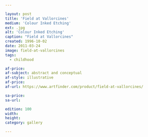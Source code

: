 ```yaml
---

layout: post
title: 'Field at Vallorcines'
medium: 'Colour Inked Etching'
ext: .jpg
alt: 'Colour Inked Etching'
caption: "Field at Vallorcines"
created: 1996-10-02
date: 2011-03-24
image: field-at-vallorcines
tags:
  - childhood

af-price:
af-subject: abstract and conceptual
af-style: illustrative
af-price:
af-url: https://www.artfinder.com/product/field-at-vallorcines/

sa-price:
sa-url:

edition: 100
width:
height:
category: gallery

---
```

